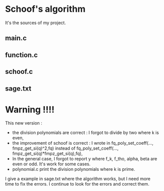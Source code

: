 Schoof's algorithm
========

It's the sources of my project.

## main.c
## function.c
## schoof.c
## sage.txt


# Warning !!!!

This new version :
- the division polynomials are correct : I forgot to divide by two where k is even,
- the improvement of schoof is correct : I wrote in fq_poly_set_coeff(..., fmpz_get_si(q)^2,fq) instead of fq_poly_set_coeff(..., fmpz_get_si(q)*fmpz_get_si(q),fq),
- In the general case, I forgot to report y where f_k, f_tho, alpha, beta are even or odd. It's work for some cases.
- polynomial.c print the division polynomials where k is prime.

I give a example in sage.txt where the algorithm works, but I need more time to fix the errors.
I continue to look for the errors and correct them. 


